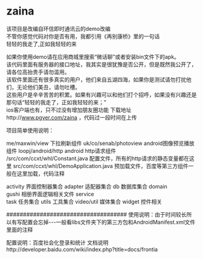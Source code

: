 zaina
=====
该项目是改编自环信即时通讯云的demo改编  
不管你感觉代码对你是否有用，我都引用《再别康桥》里的一句话  
轻轻的我走了,正如我轻轻的来 

如果你使用demo请在应用商城里搜索“微话聊”或者安装bin文件下的apk。  
该代码里面有服务器的接口地址，我其实是很犹豫是否公开，但是既然我公开了，请各位高抬贵手请勿滥用。  
该软件里面还有很多真实的用户，他们来自五湖四海，如果你是测试请勿打扰他们，无论他们美丑，请勿吐槽。  
这些用户是辛辛苦苦的积累。如果有兴趣可以和他们打个招呼，如果没有兴趣还是那句话“轻轻的我走了，正如我轻轻的来；”  
ios客户端也有，只不过没有增加朋友圈功能 下载地址http://www.pgyer.com/zaina ，代码过一段时间在上传

项目简单使用说明：

me/maxwin/view	      下拉刷新组件
uk/co/senab/photoview  android图像预览播放组件
loopj/android/http  android http请求组件
/src/com/ccxt/whl/Constant.java   配置文件，所有的http请求的静态变量都在这里
src/com/ccxt/whl/DemoApplication.java  预加载文件，百度等第三方组件一般在这里加载，代码注释
 	
activity	界面控制器集合
adapter	     适配器集合
db	数据库集合
domain	 
gushi	相册界面逻辑相关文件
service	 
task	任务集合
utils	工具集合
video/util 媒体集合
widget  控件相关

####################################
使用说明：由于时间较长所以有写配置会忘掉---一般看libs文件夹下的第三方包和AndroidManifest.xml文件里面的注释

配置说明：百度社会化登录和统计
文档说明http://developer.baidu.com/wiki/index.php?title=docs/frontia

